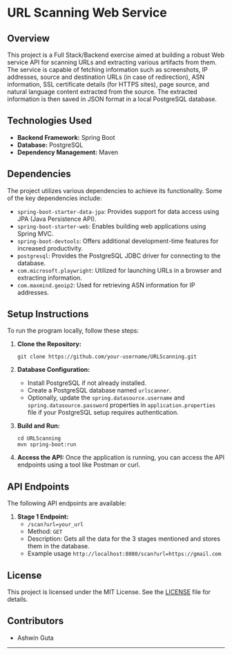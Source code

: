 # URL Scanning Web Service

## Overview

This project is a Full Stack/Backend exercise aimed at building a robust Web service API for scanning URLs and extracting various artifacts from them. The service is capable of fetching information such as screenshots, IP addresses, source and destination URLs (in case of redirection), ASN information, SSL certificate details (for HTTPS sites), page source, and natural language content extracted from the source. The extracted information is then saved in JSON format in a local PostgreSQL database.

## Technologies Used

- **Backend Framework:** Spring Boot
- **Database:** PostgreSQL
- **Dependency Management:** Maven

## Dependencies

The project utilizes various dependencies to achieve its functionality. Some of the key dependencies include:

- `spring-boot-starter-data-jpa`: Provides support for data access using JPA (Java Persistence API).
- `spring-boot-starter-web`: Enables building web applications using Spring MVC.
- `spring-boot-devtools`: Offers additional development-time features for increased productivity.
- `postgresql`: Provides the PostgreSQL JDBC driver for connecting to the database.
- `com.microsoft.playwright`: Utilized for launching URLs in a browser and extracting information.
- `com.maxmind.geoip2`: Used for retrieving ASN information for IP addresses.

## Setup Instructions

To run the program locally, follow these steps:

1. **Clone the Repository:** 
   ```
   git clone https://github.com/your-username/URLScanning.git
   ```

2. **Database Configuration:**
   - Install PostgreSQL if not already installed.
   - Create a PostgreSQL database named `urlscanner`.
   - Optionally, update the `spring.datasource.username` and `spring.datasource.password` properties in `application.properties` file if your PostgreSQL setup requires authentication.

3. **Build and Run:**
   ```
   cd URLScanning
   mvn spring-boot:run
   ```

4. **Access the API:**
   Once the application is running, you can access the API endpoints using a tool like Postman or curl.

## API Endpoints

The following API endpoints are available:

1. **Stage 1 Endpoint:**
   - `/scan?url=your_url`
   - Method: `GET`
   - Description: Gets all the data for the 3 stages mentioned and stores them in the database.
   - Example usage `http://localhost:8080/scan?url=https://gmail.com`


## License

This project is licensed under the MIT License. See the [LICENSE](LICENSE) file for details.

## Contributors

- Ashwin Guta

---

